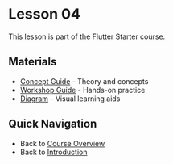 # Lesson 04

This lesson is part of the Flutter Starter course.

## Materials

- [Concept Guide](./concept.md) - Theory and concepts
- [Workshop Guide](./workshop_04.md) - Hands-on practice  
- [Diagram](./diagram.md) - Visual learning aids

## Quick Navigation

- Back to [Course Overview](/docs/course-overview)
- Back to [Introduction](/docs/intro)
